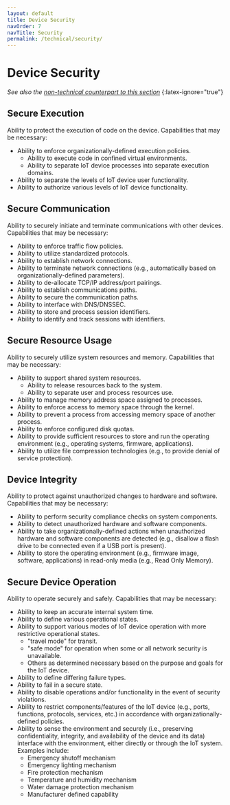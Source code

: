 ```yaml
---
layout: default
title: Device Security
navOrder: 7
navTitle: Security
permalink: /technical/security/
---
```


# Device Security

_See also the [non-technical counterpart to this section](../_8259-Control/security.md)_
{:latex-ignore="true"}

## Secure Execution 

Ability to protect the execution of code on the device. Capabilities that may be necessary:

- Ability to enforce organizationally-defined execution policies.
  - Ability to execute code in confined virtual environments.
  - Ability to separate IoT device processes into separate execution domains.
- Ability to separate the levels of IoT device user functionality.
- Ability to authorize various levels of IoT device functionality.

## Secure Communication 

Ability to securely initiate and terminate communications with other devices.  Capabilities that may be necessary:

- Ability to enforce traffic flow policies.
- Ability to utilize standardized protocols.
- Ability to establish network connections.
- Ability to terminate network connections (e.g., automatically based on organizationally-defined parameters).
- Ability to de-allocate TCP/IP address/port pairings.
- Ability to establish communications paths.
- Ability to secure the communication paths.
- Ability to interface with DNS/DNSSEC.
- Ability to store and process session identifiers.
- Ability to identify and track sessions with identifiers.

## Secure Resource Usage 

Ability to securely utilize system resources and memory. Capabilities that may be necessary:

- Ability to support shared system resources.
  - Ability to release resources back to the system.
  - Ability to separate user and process resources use.
- Ability to manage memory address space assigned to processes.
- Ability to enforce access to memory space through the kernel.
- Ability to prevent a process from accessing memory space of another process.
- Ability to enforce configured disk quotas.
- Ability to provide sufficient resources to store and run the operating environment (e.g., operating systems, firmware, applications).
- Ability to utilize file compression technologies (e.g., to provide denial of service protection).

## Device Integrity 

Ability to protect against unauthorized changes to hardware and software. Capabilities that may be necessary:

- Ability to perform security compliance checks on system components.
- Ability to detect unauthorized hardware and software components.
- Ability to take organizationally-defined actions when unauthorized hardware and software components are detected (e.g., disallow a flash drive to be connected even if a USB port is present).
- Ability to store the operating environment (e.g., firmware image, software, applications) in read-only media (e.g., Read Only Memory).

## Secure Device Operation

Ability to operate securely and safely. Capabilities that may be necessary:

- Ability to keep an accurate internal system time.
- Ability to define various operational states.
- Ability to support various modes of IoT device operation with more restrictive operational states.
  - "travel mode" for transit.
  - "safe mode" for operation when some or all network security is unavailable.
  - Others as determined necessary based on the purpose and goals for the IoT device.
- Ability to define differing failure types.
- Ability to fail in a secure state.
- Ability to disable operations and/or functionality in the event of security violations.
- Ability to restrict components/features of the IoT device (e.g., ports, functions, protocols, services, etc.) in accordance with organizationally-defined policies.
- Ability to sense the environment and securely (i.e., preserving confidentiality, integrity, and availability of the device and its data) interface with the environment, either directly or through the IoT system.  Examples include:
  - Emergency shutoff mechanism
  - Emergency lighting mechanism
  - Fire protection mechanism
  - Temperature and humidity mechanism
  - Water damage protection mechanism
  - Manufacturer defined capability
